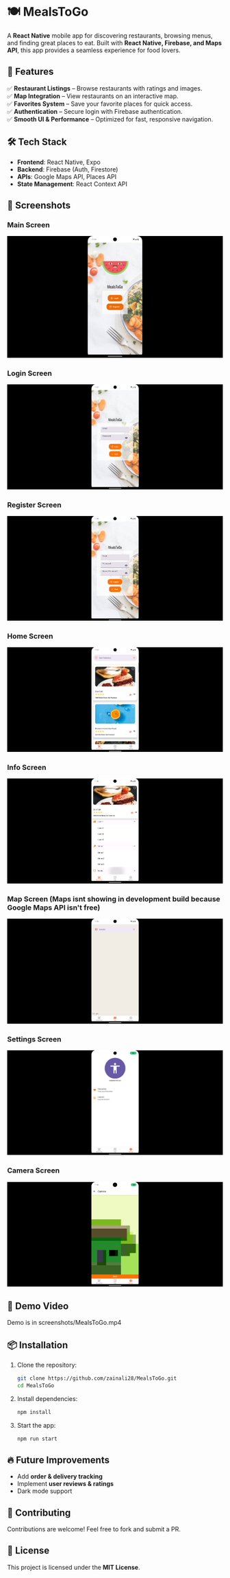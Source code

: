 # 🍽️ MealsToGo  

A **React Native** mobile app for discovering restaurants, browsing menus, and finding great places to eat. Built with **React Native, Firebase, and Maps API**, this app provides a seamless experience for food lovers.  

## 🚀 Features  
✅ **Restaurant Listings** – Browse restaurants with ratings and images.  
✅ **Map Integration** – View restaurants on an interactive map.  
✅ **Favorites System** – Save your favorite places for quick access.  
✅ **Authentication** – Secure login with Firebase authentication.  
✅ **Smooth UI & Performance** – Optimized for fast, responsive navigation.  

## 🛠️ Tech Stack  
- **Frontend**: React Native, Expo  
- **Backend**: Firebase (Auth, Firestore)  
- **APIs**: Google Maps API, Places API  
- **State Management**: React Context API  

## 📸 Screenshots  

### Main Screen  
![Main Screen](screenshots/meals_to_go.png)  

### Login Screen  
![Login Screen](screenshots/meals_to_go_login.png)  

### Register Screen  
![Register Screen](screenshots/meals_to_go_register.png)  

### Home Screen  
![Home Screen](screenshots/meals_to_go_restaurants.png)  

### Info Screen  
![Info Screen](screenshots/meals_to_go_info.png)  

### Map Screen (Maps isnt showing in development build because Google Maps API isn't free)
![Map Screen](screenshots/meals_to_go_maps.png)  

### Settings Screen  
![Settings Screen](screenshots/meals_to_go_settings.png)  

### Camera Screen  
![Camera Screen](screenshots/meals_to_go_camera.png)  

## 🎥 Demo Video  
Demo is in screenshots/MealsToGo.mp4

## 📦 Installation  
1. Clone the repository:  
   ```bash  
   git clone https://github.com/zainali28/MealsToGo.git  
   cd MealsToGo  
   ```  
2. Install dependencies:  
   ```bash  
   npm install  
   ```  
3. Start the app:  
   ```bash  
   npm run start  
   ```  

## 🔥 Future Improvements  
- Add **order & delivery tracking**  
- Implement **user reviews & ratings**  
- Dark mode support  

## 🤝 Contributing  
Contributions are welcome! Feel free to fork and submit a PR.  

## 📜 License  
This project is licensed under the **MIT License**.  
